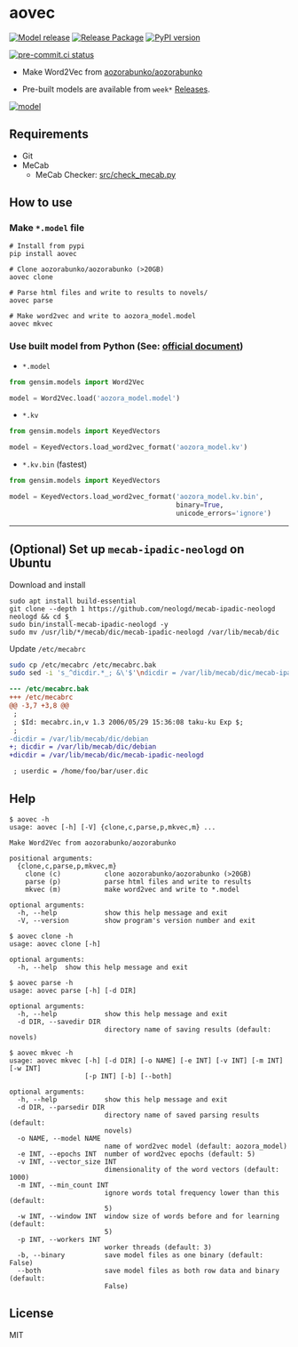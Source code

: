 # aovec

[![Model release](https://github.com/eggplants/aovec/actions/workflows/model_release.yml/badge.svg)](https://github.com/eggplants/aovec/actions/workflows/model_release.yml)
[![Release Package](https://github.com/eggplants/aovec/actions/workflows/release.yml/badge.svg)](https://github.com/eggplants/aovec/actions/workflows/release.yml) [![PyPI version](https://badge.fury.io/py/aovec.svg)](https://badge.fury.io/py/aovec)

[![pre-commit.ci status](https://results.pre-commit.ci/badge/github/eggplants/aovec/master.svg)](https://results.pre-commit.ci/latest/github/eggplants/aovec/master)

- Make Word2Vec from [aozorabunko/aozorabunko](https://github.com/aozorabunko/aozorabunko)

- Pre-built models are available from `week*` [Releases](https://github.com/eggplants/aovec/releases).

[![model](https://img.shields.io/badge/dynamic/json.svg?label=Model&query=$[0].assets[0].browser_download_url&url=https://api.github.com/repos/eggplants/aovec/releases)](https://github.com/eggplants/aovec/releases)

## Requirements

- Git
- MeCab
  - MeCab Checker: [src/check_mecab.py](https://github.com/eggplants/aovec/blob/master/src/check_mecab.py)

## How to use

### Make `*.model` file

```shellsession
# Install from pypi
pip install aovec

# Clone aozorabunko/aozorabunko (>20GB)
aovec clone

# Parse html files and write to results to novels/
aovec parse

# Make word2vec and write to aozora_model.model
aovec mkvec
```

### Use built model from Python (See: [official document](https://radimrehurek.com/gensim/models/word2vec.html))

- `*.model`

```python
from gensim.models import Word2Vec

model = Word2Vec.load('aozora_model.model')
```

- `*.kv`

```python
from gensim.models import KeyedVectors

model = KeyedVectors.load_word2vec_format('aozora_model.kv')
```

- `*.kv.bin` (fastest)

```python
from gensim.models import KeyedVectors

model = KeyedVectors.load_word2vec_format('aozora_model.kv.bin',
                                          binary=True,
                                          unicode_errors='ignore')
```

---

## (Optional) Set up `mecab-ipadic-neologd` on Ubuntu

Download and install

```shellsession
sudo apt install build-essential
git clone --depth 1 https://github.com/neologd/mecab-ipadic-neologd neologd && cd $_
sudo bin/install-mecab-ipadic-neologd -y
sudo mv /usr/lib/*/mecab/dic/mecab-ipadic-neologd /var/lib/mecab/dic
```

Update `/etc/mecabrc`

```bash
sudo cp /etc/mecabrc /etc/mecabrc.bak
sudo sed -i 's_^dicdir.*_; &\'$'\ndicdir = /var/lib/mecab/dic/mecab-ipadic-neologd_' /etc/mecabrc
```

```diff
--- /etc/mecabrc.bak
+++ /etc/mecabrc
@@ -3,7 +3,8 @@
 ;
 ; $Id: mecabrc.in,v 1.3 2006/05/29 15:36:08 taku-ku Exp $;
 ;
-dicdir = /var/lib/mecab/dic/debian
+; dicdir = /var/lib/mecab/dic/debian
+dicdir = /var/lib/mecab/dic/mecab-ipadic-neologd

 ; userdic = /home/foo/bar/user.dic
```

## Help

```shellsession
$ aovec -h
usage: aovec [-h] [-V] {clone,c,parse,p,mkvec,m} ...

Make Word2Vec from aozorabunko/aozorabunko

positional arguments:
  {clone,c,parse,p,mkvec,m}
    clone (c)           clone aozorabunko/aozorabunko (>20GB)
    parse (p)           parse html files and write to results
    mkvec (m)           make word2vec and write to *.model

optional arguments:
  -h, --help            show this help message and exit
  -V, --version         show program's version number and exit
```

```shellsession
$ aovec clone -h
usage: aovec clone [-h]

optional arguments:
  -h, --help  show this help message and exit
```

```shellsession
$ aovec parse -h
usage: aovec parse [-h] [-d DIR]

optional arguments:
  -h, --help            show this help message and exit
  -d DIR, --savedir DIR
                        directory name of saving results (default: novels)
```

```shellsession
$ aovec mkvec -h
usage: aovec mkvec [-h] [-d DIR] [-o NAME] [-e INT] [-v INT] [-m INT] [-w INT]
                   [-p INT] [-b] [--both]

optional arguments:
  -h, --help            show this help message and exit
  -d DIR, --parsedir DIR
                        directory name of saved parsing results (default:
                        novels)
  -o NAME, --model NAME
                        name of word2vec model (default: aozora_model)
  -e INT, --epochs INT  number of word2vec epochs (default: 5)
  -v INT, --vector_size INT
                        dimensionality of the word vectors (default: 1000)
  -m INT, --min_count INT
                        ignore words total frequency lower than this (default:
                        5)
  -w INT, --window INT  window size of words before and for learning (default:
                        5)
  -p INT, --workers INT
                        worker threads (default: 3)
  -b, --binary          save model files as one binary (default: False)
  --both                save model files as both row data and binary (default:
                        False)
```

## License

MIT
